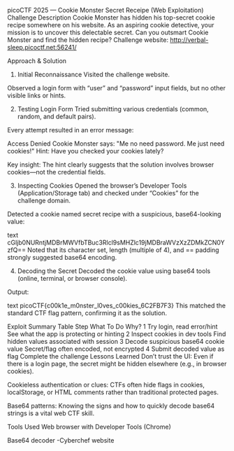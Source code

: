 picoCTF 2025 — Cookie Monster Secret Receipe (Web Exploitation) 
Challenge Description
Cookie Monster has hidden his top-secret cookie recipe somewhere on his website. As an aspiring cookie detective, your mission is to uncover this delectable secret. Can you outsmart Cookie Monster and find the hidden recipe?
Challenge website: http://verbal-sleep.picoctf.net:56241/

Approach & Solution
1. Initial Reconnaissance
Visited the challenge website.

Observed a login form with “user” and “password” input fields, but no other visible links or hints.

2. Testing Login Form
Tried submitting various credentials (common, random, and default pairs).

Every attempt resulted in an error message:

Access Denied
Cookie Monster says: "Me no need password. Me just need cookies!"
Hint: Have you checked your cookies lately?

Key insight: The hint clearly suggests that the solution involves browser cookies—not the credential fields.

3. Inspecting Cookies
Opened the browser’s Developer Tools (Application/Storage tab) and checked under “Cookies” for the challenge domain.

Detected a cookie named secret recipe with a suspicious, base64-looking value:

text
cGljb0NURntjMDBrMWVfbTBuc3Rlcl9sMHZlc19jMDBraWVzXzZDMkZCN0YzfQ==
Noted that its character set, length (multiple of 4), and == padding strongly suggested base64 encoding.

4. Decoding the Secret
Decoded the cookie value using base64 tools (online, terminal, or browser console).

Output:

text
picoCTF{c00k1e_m0nster_l0ves_c00kies_6C2FB7F3}
This matched the standard CTF flag pattern, confirming it as the solution.

Exploit Summary Table
Step	What To Do	Why?
1	Try login, read error/hint	See what the app is protecting or hinting
2	Inspect cookies in dev tools	Find hidden values associated with session
3	Decode suspicious base64 cookie value	Secret/flag often encoded, not encrypted
4	Submit decoded value as flag	Complete the challenge
Lessons Learned
Don’t trust the UI: Even if there is a login page, the secret might be hidden elsewhere (e.g., in browser cookies).

Cookieless authentication or clues: CTFs often hide flags in cookies, localStorage, or HTML comments rather than traditional protected pages.

Base64 patterns: Knowing the signs and how to quickly decode base64 strings is a vital web CTF skill.

Tools Used
Web browser with Developer Tools (Chrome)

Base64 decoder -Cyberchef website

